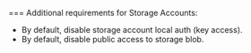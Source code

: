 === Additional requirements for Storage Accounts:
- By default, disable storage account local auth (key access).
- By default, disable public access to storage blob.